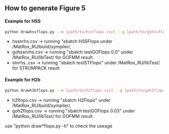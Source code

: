 ## How to generate Figure 5
#### Example for HSS
```bash
python drawhssflops.py --m [path/to/hssflops.csv] --g [path/to/gohssflops.csv] --s [path/to/stflops.csv]
```
- hssnrhs.csv -> running "sbatch HSSFlops under /MatRox_RU/build/sympiler/,
- gohssnrhs.csv -> running "sbatch testGOFlops 0.0" under /MatRox_RU/libTest/ for GOFMM result.
- stnrhs..csv  -> running "sbatch testSTFlops" under /MatRox_RU/libTest/ for STRUMPACK result
#### Example for H2b
```bash
python drawh2bflops.py --m [path/to/h2flops.csv] --g [path/to/goh2flops.csv]
```
- h2flops.csv -> running "sbatch H2Flops" under /MatRox_RU/build/sympiler/,
- goh2flops.csv -> running "sbatch testGOFlops 0.03" under /MatRox_RU/libTest/ for GOFMM result.

use "python draw*flops.py -h" to check the useage

